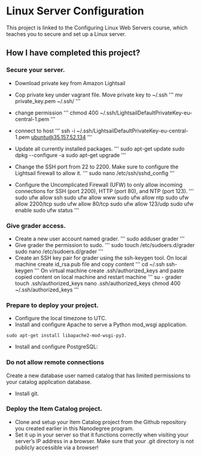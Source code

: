 # Linux Server Configuration
This project is linked to the Configuring Linux Web Servers course, which teaches you to secure and set up a Linux server. 

## How I have completed this project?

### Secure your server.
* Download private key from Amazon Lightsail
* Cop private key under vagrant file. Move private key to ~/.ssh
'''
mv private_key.pem ~/.ssh/
'''
* change permission
'''
chmod 400 ~/.ssh/LightsailDefaultPrivateKey-eu-central-1.pem
'''
* connect to host
'''
ssh -i ~/.ssh/LightsailDefaultPrivateKey-eu-central-1.pem ubuntu@35.157.52.134
'''

* Update all currently installed packages.
'''
sudo apt-get update
sudo dpkg --configure -a
sudo apt-get upgrade
'''
* Change the SSH port from 22 to 2200. Make sure to configure the Lightsail firewall to allow it.
'''
sudo nano /etc/ssh/sshd_config
'''
* Configure the Uncomplicated Firewall (UFW) to only allow incoming connections for SSH (port 2200), HTTP (port 80), and NTP (port 123).
'''
sudo ufw allow ssh
sudo ufw allow www
sudo ufw allow ntp
sudo ufw allow 2200/tcp
sudo ufw allow 80/tcp
sudo ufw allow 123/udp
sudo ufw enable 
sudo ufw status
'''
### Give grader access.
* Create a new user account named grader.
'''
sudo adduser grader
'''
* Give grader the permission to sudo.
'''
sudo touch /etc/sudoers.d/grader
sudo nano /etc/sudoers.d/grader
'''
* Create an SSH key pair for grader using the ssh-keygen tool.
On local machine create id_rsa.pub file and copy content
'''
cd ~/.ssh
ssh-keygen
'''
On virtual machine create .ssh/authorized_keys and paste copied content on local machine and restart machine
'''
su - grader
touch .ssh/authorized_keys
nano .ssh/authorized_keys
chmod 400 ~/.ssh/authorized_keys
'''
### Prepare to deploy your project.
* Configure the local timezone to UTC.
* Install and configure Apache to serve a Python mod_wsgi application.

```
sudo apt-get install libapache2-mod-wsgi-py3.
```
* Install and configure PostgreSQL:

### Do not allow remote connections
Create a new database user named catalog that has limited permissions to your catalog application database.
* Install git.

### Deploy the Item Catalog project.
* Clone and setup your Item Catalog project from the Github repository you created earlier in this Nanodegree program.
* Set it up in your server so that it functions correctly when visiting your server’s IP address in a browser. Make sure that your .git directory is not publicly accessible via a browser!
